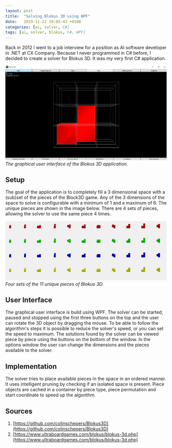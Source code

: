 ```yaml
---
layout: post
title:  "Solving Blokus 3D using WPF"
date:   2019-11-22 19:05:43 +0100
categories: [ai, solver, C#]
tags: [ai, solver, blokus, C#, WPF]
--- 
```

Back in 2012 I went to a job interview for a position as AI software developer in .NET at CX Company. Because I never programmed in C# before, I decided to create a solver for Blokus 3D. It was my very first C# application.

[![The graphical user interface](https://raw.githubusercontent.com/colinschepers/Blokus3D/master/Images/GUI.gif)](https://github.com/colinschepers/Blokus3D)
*The graphical user interface of the Blokus 3D application.*

## Setup

The goal of the application is to completely fill a 3 dimensional space with a (sub)set of the pieces of the Block3D game. Any of the 3 dimensions of the space to solve is configurable with a minimum of 1 and a maximum of 6. The unique pieces are shown in the image below. There are 4 sets of pieces, allowing the solver to use the same piece 4 times.

![The 11 unique pieces](https://raw.githubusercontent.com/colinschepers/Blokus3D/master/Images/Pieces.gif)
*Four sets of the 11 unique pieces of Blokus 3D.*

## User Interface

The graphical user interface is build using WPF. The solver can be started, paused and stopped using the first three buttons on the top and the user can rotate the 3D object by dragging the mouse. To be able to follow the algorithm's steps it is possible to reduce the solver's speed, or you can set the speed to maximum. The solutions found by the solver can be viewed piece by piece using the buttons on the bottom of the window. In the options window the user can change the dimensions and the pieces available to the solver.

## Implementation

The solver tries to place available pieces in the space in an ordered manner. It uses intelligent pruning by checking if an isolated space is present. Piece objects are cached in a container by piece type, piece permutation and start coordinate to speed up the algorithm.

## Sources

1. [https://github.com/colinschepers/Blokus3D](https://github.com/colinschepers/Blokus3D)
2. [https://www.ultraboardgames.com/blokus/blokus-3d.php](https://www.ultraboardgames.com/blokus/blokus-3d.php)